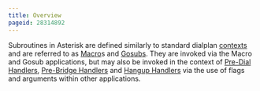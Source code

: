 ```yaml
---
title: Overview
pageid: 28314892
---
```


Subroutines in Asterisk are defined similarly to standard dialplan [contexts](/Contexts--Extensions--and-Priorities) and are referred to as [Macro](/Macros)s and [Gosubs](/Gosub). They are invoked via the Macro and Gosub applications, but may also be invoked in the context of [Pre-Dial Handlers](/Pre-Dial-Handlers), [Pre-Bridge Handlers](/Pre-Bridge-Handlers) and [Hangup Handlers](/Configuration/Dialplan/Subroutines/Hangup-Handlers) via the use of flags and arguments within other applications.


